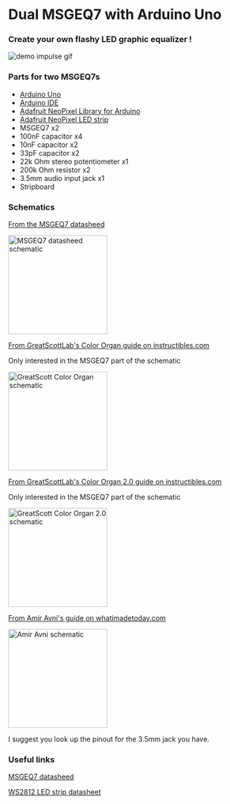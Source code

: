 # Dual MSGEQ7 with Arduino Uno
### Create your own flashy LED graphic equalizer !
![demo impulse gif](https://github.com/GeorgiZhelezov/arduino-msgeq7/blob/master/demos/impulse.gif)
### Parts for two MSGEQ7s
* [Arduino Uno](https://store.arduino.cc/arduino-uno-rev3)
* [Arduino IDE](https://www.arduino.cc/en/Main/Software)
* [Adafruit NeoPixel Library for Arduino](https://learn.adafruit.com/adafruit-neopixel-uberguide/arduino-library-installation)
* [Adafruit NeoPixel LED strip](https://learn.adafruit.com/adafruit-neopixel-uberguide/neopixel-strips)
* MSGEQ7 x2
* 100nF capacitor x4
* 10nF capacitor x2
* 33pF capacitor x2
* 22k Ohm stereo potentiometer x1
* 200k Ohm resistor x2
* 3.5mm audio input jack x1
* Stripboard
### Schematics
[From the MSGEQ7 datasheed](https://www.sparkfun.com/datasheets/Components/General/MSGEQ7.pdf)

<img src="https://i.imgur.com/sM4IoF7.png" alt="MSGEQ7 datasheed schematic" width="200" heigth="200">

[From GreatScottLab's Color Organ guide on instructibles.com](https://www.instructables.com/id/How-to-build-your-own-LED-Color-Organ-Arduino-MSGE/)

Only interested in the MSGEQ7 part of the schematic

<img src="https://cdn.instructables.com/FG1/DMZM/HSRZMA35/FG1DMZMHSRZMA35.LARGE.jpg" alt="GreatScott Color Organ schematic" width="200" heigth="200">

[From GreatScottLab's Color Organ 2.0 guide on instructibles.com](https://www.instructables.com/id/DIY-Arduino-LED-Color-Organ-20/)

Only interested in the MSGEQ7 part of the schematic

<img src="https://cdn.instructables.com/F8E/CGD9/ICID38LI/F8ECGD9ICID38LI.LARGE.jpg" alt="GreatScott Color Organ 2.0 schematic" width="200" heigth="200">

[From Amir Avni's guide on whatimadetoday.com](http://www.whatimade.today/graphic-equalizer-using-esp8266-msgeq7-ws2812/)

<img src="http://www.whatimade.today/content/images/2015/03/Circuit_Arduino_bb.jpg" alt="Amir Avni schematic" width="200" heigth="200">

I suggest you look up the pinout for the 3.5mm jack you have.

### Useful links
[MSGEQ7 datasheed](https://www.sparkfun.com/datasheets/Components/General/MSGEQ7.pdf)

[WS2812 LED strip datasheet](https://cdn-shop.adafruit.com/datasheets/WS2812.pdf)
